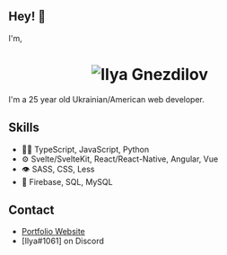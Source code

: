 ## Hey! 👋
I'm, 

<h1 align="center">
  <img src="https://imagedelivery.net/jwHiTPdD9NSTNd6dIleh1A/9f8be739-4c46-419e-ae6d-dd8782302000/public" alt="Ilya Gnezdilov" />
</h1>

I'm a 25 year old Ukrainian/American web developer.

## Skills
- 👨‍💻 TypeScript, JavaScript, Python
- ⚙️ Svelte/SvelteKit, React/React-Native, Angular, Vue
- 👁️ SASS, CSS, Less
- 💽 Firebase, SQL, MySQL

## Contact
- [Portfolio Website](https://www.ilyag.dev)
- [Ilya#1061] on Discord
